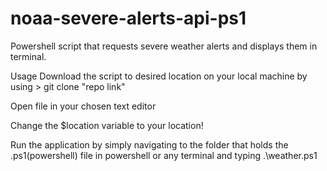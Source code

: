 # noaa-severe-alerts-api-ps1

Powershell script that requests severe weather alerts and displays them in terminal.

Usage
Download the script to desired location on your local machine by using > git clone "repo link"

Open file in your chosen text editor

Change the $location variable to your location!

Run the application by simply navigating to the folder that holds the .ps1(powershell) file in powershell or any terminal and typing .\weather.ps1

